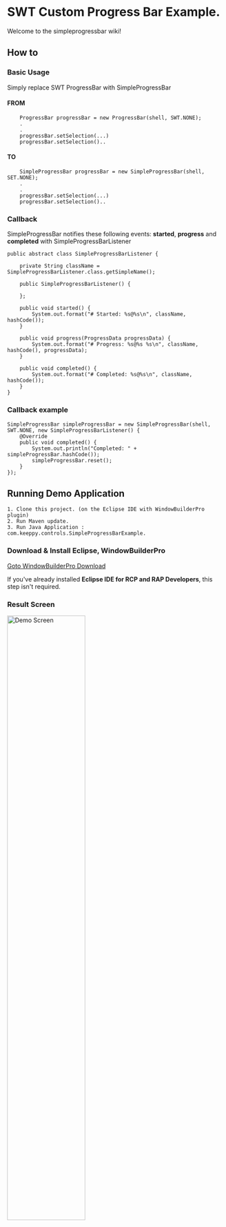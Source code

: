 # SWT Custom Progress Bar Example.
Welcome to the simpleprogressbar wiki!

## How to
### Basic Usage
   Simply replace SWT ProgressBar with SimpleProgressBar

#### FROM
```
    ProgressBar progressBar = new ProgressBar(shell, SWT.NONE);
    .
    .
    progressBar.setSelection(...)
    progressBar.setSelection()..

```

#### TO
```
    SimpleProgressBar progressBar = new SimpleProgressBar(shell, SET.NONE);
    .
    .
    progressBar.setSelection(...)
    progressBar.setSelection()..
```

### Callback 
SimpleProgressBar notifies these following events:
**started**, **progress** and **completed** with SimpleProgressBarListener
```
public abstract class SimpleProgressBarListener {
    
    private String className = SimpleProgressBarListener.class.getSimpleName();
    
    public SimpleProgressBarListener() {
        
    };
    
    public void started() {
        System.out.format("# Started: %s@%s\n", className,  hashCode());                
    }
    
    public void progress(ProgressData progressData) {
        System.out.format("# Progress: %s@%s %s\n", className, hashCode(), progressData);                
    }
    
    public void completed() {
        System.out.format("# Completed: %s@%s\n", className,  hashCode());                
    }
}

```

### Callback example
```
SimpleProgressBar simpleProgressBar = new SimpleProgressBar(shell, SWT.NONE, new SimpleProgressBarListener() {
    @Override
    public void completed() {
        System.out.println("Completed: " + simpleProgressBar.hashCode());                
        simpleProgressBar.reset();
    }
});            
```

## Running Demo Application
```
1. Clone this project. (on the Eclipse IDE with WindowBuilderPro plugin) 
2. Run Maven update.
3. Run Java Application : com.keeppy.controls.SimpleProgressBarExample.
```

### Download & Install Eclipse, WindowBuilderPro
[Goto WindowBuilderPro Download](https://www.eclipse.org/windowbuilder/download.php)


If you've already installed **Eclipse IDE for RCP and RAP Developers**, this step isn't required.

### Result Screen

<img src="https://user-images.githubusercontent.com/20672056/128159959-387f9dd0-65c5-4d1e-8a31-7c756cdc5f7d.png" alt="Demo Screen" width="60%" height="60%" />
